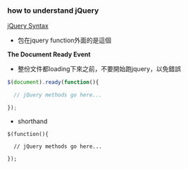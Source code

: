 ### how to understand jQuery

[jQuery Syntax](https://www.w3schools.com/jquery/jquery_syntax.asp)

- 包在jquery function外面的是這個

**The Document Ready Event**

- 整份文件都loading下來之前，不要開始跑jquery，以免錯誤

```jsx
$(document).ready(function(){

  // jQuery methods go here...

});
```

- shorthand

```
$(function(){

  // jQuery methods go here...

});
```
